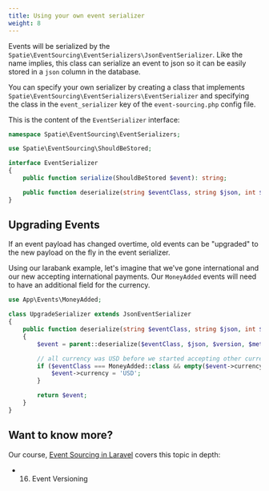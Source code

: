 ```yaml
---
title: Using your own event serializer
weight: 8
---
```


Events will be serialized by the `Spatie\EventSourcing\EventSerializers\JsonEventSerializer`. Like the name implies, this class can serialize an event to json so it can be easily stored in a `json` column in the database.

You can specify your own serializer by creating a class that implements `Spatie\EventSourcing\EventSerializers\EventSerializer` and specifying the class in the `event_serializer` key of the `event-sourcing.php` config file.

This is the content of the `EventSerializer` interface:

```php
namespace Spatie\EventSourcing\EventSerializers;

use Spatie\EventSourcing\ShouldBeStored;

interface EventSerializer
{
    public function serialize(ShouldBeStored $event): string;

    public function deserialize(string $eventClass, string $json, int $version, ?string $metadata = null): ShouldBeStored;
}
```

## Upgrading Events

If an event payload has changed overtime, old events can be "upgraded" to the new payload on the fly
in the event serializer. 

Using our larabank example, let's imagine that we've gone international and our new accepting 
international payments. Our `MoneyAdded` events will need to have an additional field for
the currency.

```php
use App\Events\MoneyAdded;

class UpgradeSerializer extends JsonEventSerializer
{
    public function deserialize(string $eventClass, string $json, int $version, ?string $metadata = null): ShouldBeStored
    {
        $event = parent::deserialize($eventClass, $json, $version, $metadata);

        // all currency was USD before we started accepting other currencies
        if ($eventClass === MoneyAdded::class && empty($event->currency)) {
            $event->currency = 'USD';
        }

        return $event;
    }
}
```

## Want to know more?

Our course, [Event Sourcing in Laravel](https://event-sourcing-laravel.com/) covers this topic in depth:

- 16. Event Versioning
